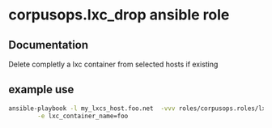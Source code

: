 # corpusops.lxc_drop ansible role
## Documentation

Delete completly a lxc container from selected hosts if existing

## example use
```bash
ansible-playbook -l my_lxcs_host.foo.net  -vvv roles/corpusops.roles/lxc_drop/role.yml \
        -e lxc_container_name=foo
```

